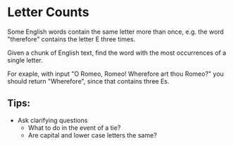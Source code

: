 # Letter Counts

Some English words contain the same letter more than once, e.g.
the word "therefore" contains the letter E three times.

Given a chunk of English text, find the word with the most occurrences of a single letter.

For exaple, with input "O Romeo, Romeo! Wherefore art thou Romeo?" you should return "Wherefore",
since that contains three Es.

## Tips:
* Ask clarifying questions
  * What to do in the event of a tie?
  * Are capital and lower case letters the same?
